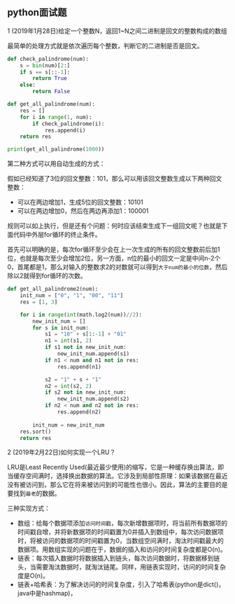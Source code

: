 ## python面试题

1 (2019年1月28日)给定一个整数N，返回1~N之间二进制是回文的整数构成的数组

最简单的处理方式就是依次遍历每个整数，判断它的二进制是否是回文。

``` python
def check_palindrome(num):
    s = bin(num)[2:]
    if s == s[::-1]:
        return True
    else:
        return False

def get_all_palindrome(num):
    res = []
    for i in range(1, num):
        if check_palindrome(i):
            res.append(i)
    return res

print(get_all_palindrome(1000))
```

第二种方式可以用自动生成的方式：

假如已经知道了3位的回文整数：101，那么可以用该回文整数生成以下两种回文整数：

* 可以在两边增加1，生成5位的回文整数：10101
* 可以在两边增加0，然后在两边再添加1：100001

规则可以如上执行，但是还有个问题：何时应该结束生成下一组回文呢？也就是下面代码中外层for循环的终止条件。

首先可以明确的是，每次for循环至少会在上一次生成的所有的回文整数前后加1位，也就是每次至少会增加2位，另一方面，n位的最小的回文一定是中间n-2个0，首尾都是1，那么对输入的整数求2的对数就可以得到`大于num的最小的位数`，然后除以2就得到for循环的次数。

``` python
def get_all_palindrome2(num):
    init_num = ["0", "1", "00", "11"]
    res = [1, 3]

    for i in range(int(math.log2(num))//2):
        new_init_num = []
        for s in init_num:
            s1 = "10" + s[1:-1] + "01"
            n1 = int(s1, 2)
            if s1 not in new_init_num:
                new_init_num.append(s1)
            if n1 < num and n1 not in res:
                res.append(n1)

            s2 = "1" + s + "1"
            n2 = int(s2, 2)
            if s2 not in new_init_num:
                new_init_num.append(s2)
            if n2 < num and n2 not in res:
                res.append(n2)
            
        init_num = new_init_num
    res.sort()
    return res
```

2 (2019年2月22日)如何实现一个LRU？

LRU是Least Recently Used(最近最少使用)的缩写，它是一种缓存换出算法，即当缓存空间满时，选择换出数据的算法。它涉及到局部性原理：如果该数据在最近没有被访问到，那么它在将来被访问到的可能性也很小。因此，算法的主要目的是要找到`最老`的数据。

三种实现方式：

* 数组：给每个数据项添加`访问时间戳`，每次新增数据项时，将当前所有数据项的时间戳自增，并将新数据项的时间戳置为0并插入到数组中，每次访问数据项时，将被访问的数据项的时间戳置为0，当数组空间满时，淘汰时间戳最大的数据项。用数组实现的问题在于，数据的插入和访问的时间复杂度都是O(n)。
* 链表：每次插入数据时将数据插入到链头，每次访问数据时，将数据移到链头，当需要淘汰数据时，就淘汰链尾。同样，用链表实现时，访问的时间复杂度是O(n)。
* 链表+哈希表：为了解决访问的时间复杂度，引入了哈希表(python是dict()，java中是hashmap)，
